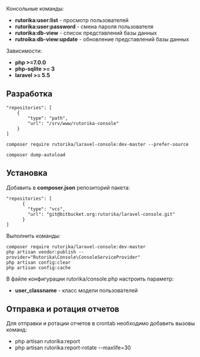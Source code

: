 
Консольные команды:

- **rutorika:user:list** - просмотр пользователей
- **rutorika:user:password** - смена пароля пользователя
- **rutorika:db-view** - список представлений базы данных
- **rutroika:db-view:update** - обновление представлений базы данных

Зависимости:

- **php >=7.0.0**
- **php-sqlite >= 3**
- **laravel >= 5.5**


## Разработка

```
"repositories": [
    {
        "type": "path",
        "url": "/srv/www/rutorika-console"
    }
]

composer require rutorika/laravel-console:dev-master --prefer-source

composer dump-autoload
```

## Установка

Добавить в **composer.json** репозиторий пакета:

```
"repositories": [
      {
        "type": "vcs",
        "url": "git@bitbucket.org:rutorika/laravel-console.git"
      }
]
```

Выполнить команды:

```
composer require rutorika/laravel-console:dev-master
php artisan vendor:publish --provider="Rutorika\Console\ConsoleServiceProvider"
php artisan config:clear
php artisan config:cache
```

В файлe конфигурации rutorika/console.php настроить параметр:

- **user_classname** - класс модели пользователей


## Отправка и ротация отчетов

Для отправки и ротации отчетов в crontab необходимо добавить вызовы команд:

- php artisan rutorika:report
- php artisan rutorika:report-rotate --maxlife=30




